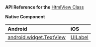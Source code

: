 
**API Reference for the** [HtmlView Class](http://docs.nativescript.org/api-reference/modules/_ui_html_view_.html)

**Native Component**

| Android                | iOS      |
|:-----------------------|:---------|
| [android.widget.TextView](http://developer.android.com/reference/android/widget/TextView.html) | [UILabel](https://developer.apple.com/library/ios/documentation/UIKit/Reference/UILabel_Class/) |
